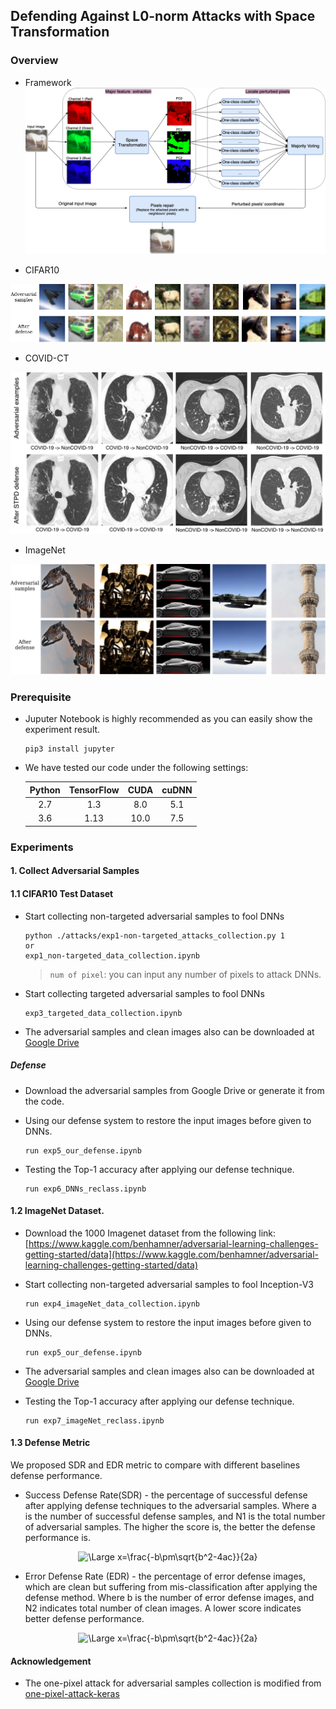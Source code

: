 ## Defending Against L0-norm Attacks with Space Transformation

### Overview

- Framework
![](./images/defense_system.png)

- CIFAR10 
<p align="center">

![](./images/cifar10-defense.png)

</p>

- COVID-CT
<p align="center">

![](./images/COVID-CT-defense.png)

</p>


- ImageNet

<p align="center">

![](./images/imageNet-defense.png)

</p>

### Prerequisite

- Juputer Notebook is highly recommended as you can easily show the experiment result.
    ```
    pip3 install jupyter
    ```
- We have tested our code under the following settings:<br/>

    | Python | TensorFlow | CUDA | cuDNN |
    | :----: | :--------: | :--: | :---: |
    |  2.7   |  1.3       | 8.0  |  5.1  |
    |  3.6   |  1.13      | 10.0  |  7.5  |

### Experiments
#### 1. Collect Adversarial Samples
#### 1.1 CIFAR10 Test Dataset
- Start collecting non-targeted adversarial samples to fool DNNs
    ```    
    python ./attacks/exp1-non-targeted_attacks_collection.py 1
    or
    exp1_non-targeted_data_collection.ipynb
    ```
    > `num of pixel`: you can input any number of pixels to attack DNNs.

- Start collecting targeted adversarial samples to fool DNNs
    ```    
    exp3_targeted_data_collection.ipynb
    ```    

* The adversarial samples and clean images also can be downloaded at [Google Drive](https://drive.google.com/file/d/1nq8d_RCLbIvIg3-_FYBo6roirc6NUP5r/view?usp=sharing) 

##### Defense

* Download the adversarial samples from Google Drive or generate it from the code.    

* Using our defense system to restore the input images before given to DNNs.
    ```    
    run exp5_our_defense.ipynb
    ```        
* Testing the Top-1 accuracy after applying our defense technique.
    ```    
    run exp6_DNNs_reclass.ipynb
    ```    

#### 1.2 ImageNet Dataset.
* Download the 1000 Imagenet dataset from the following link:
[https://www.kaggle.com/benhamner/adversarial-learning-challenges-getting-started/data](https://www.kaggle.com/benhamner/adversarial-learning-challenges-getting-started/data)

* Start collecting non-targeted adversarial samples to fool Inception-V3

    ```    
    run exp4_imageNet_data_collection.ipynb
    ```    
* Using our defense system to restore the input images before given to DNNs.
    ```    
    run exp5_our_defense.ipynb
    ``` 
* The adversarial samples and clean images also can be downloaded at [Google Drive](https://drive.google.com/file/d/1-XmPEusrKYZArtMrDTsHRHPUwjs-nj1p/view?usp=sharing) 

* Testing the Top-1 accuracy after applying our defense technique.
    ```    
    run exp7_imageNet_reclass.ipynb
    ```      

#### 1.3 Defense Metric

We proposed SDR and EDR metric to compare with different baselines defense performance.

* Success Defense Rate(SDR) - the percentage of successful defense after applying defense techniques to the adversarial samples. Where a is the number of successful defense samples, and N1 is the total number of adversarial samples. The higher the score is, the better the defense performance is.

<p align="center">
<img src="https://latex.codecogs.com/svg.latex?\Large&space;SDR=\frac{a}{N1}" title="\Large x=\frac{-b\pm\sqrt{b^2-4ac}}{2a}" />
</p>

* Error Defense Rate (EDR) - the percentage of error defense images, which are clean but suffering from mis-classification after applying the defense method. Where b is the number of error defense images, and N2 indicates total number of clean images. A lower score indicates better defense performance.

<p align="center">
<img src="https://latex.codecogs.com/svg.latex?\Large&space;EDR=\frac{b}{N2}"  title="\Large x=\frac{-b\pm\sqrt{b^2-4ac}}{2a}" />
</p>

#### Acknowledgement
* The one-pixel attack for adversarial samples collection is modified from [one-pixel-attack-keras](https://github.com/Hyperparticle/one-pixel-attack-keras)

